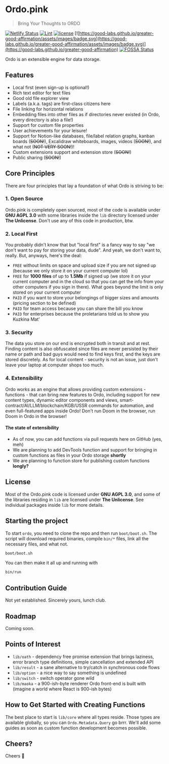 # Ordo.pink

> Bring Your Thoughts to ORDO

[![Netlify Status](https://api.netlify.com/api/v1/badges/9f9131e0-14d5-42b2-8df4-36d3cad185f7/deploy-status)](https://app.netlify.com/sites/ordo-pink/deploys)
[![Lint](https://github.com/ordo-pink/ordo/actions/workflows/lint.yml/badge.svg)](https://github.com/ordo-pink/ordo/actions/workflows/lint.yml)
[![license](https://img.shields.io/github/license/ordo-pink/ordo)](https://github.com/ordo-pink/ordo)
[![https://good-labs.github.io/greater-good-affirmation/assets/images/badge.svg](https://good-labs.github.io/greater-good-affirmation/assets/images/badge.svg)](https://good-labs.github.io/greater-good-affirmation)
[![FOSSA Status](https://app.fossa.com/api/projects/git%2Bgithub.com%2Fordo-pink%2Fordo.svg?type=shield&issueType=license)](https://app.fossa.com/projects/git%2Bgithub.com%2Fordo-pink%2Fordo?ref=badge_shield&issueType=license)

Ordo is an extensible engine for data storage.

## Features

- Local first (even sign-up is optional!)
- Rich text editor for text files
- Good old file explorer view
- Labels (a.k.a. tags) are first-class citizens here
- File linking for horizontal relations
- Embedding files into other files as if directories never existed (in Ordo, every directory is also a file!)
- Support for custom file properties
- User achievements for your leisure!
- Support for Notion-like databases, file/label relation graphs, kanban boards (~~SOON!~~), Excalidraw whiteboards, images,
  videos (~~SOON!~~), and what not (~~NOT VERY SOON!~~)!
- Custom extensions support and extension store (~~SOON!~~)
- Public sharing (~~SOON!~~)

## Core Principles

There are four principles that lay a foundation of what Ordo is striving to be:

### 1. Open Source

Ordo.pink is completely open sourced, most of the code is available under **GNU AGPL 3.0** with some libraries inside the `lib`
directory licensed under **The Unlicense**. Don't use any of this code in production, btw.

### 2. Local First

You probably didn't know that but "local first" is a fancy way to say "we don't want to pay for storing your data, dude". And
yeah, we don't want to, really. But, anyways, here's the deal:

- `FREE` without limits on space and upload size if you are not signed up (because we only store it on your current computer
  lol)
- `FREE` for **1000 files** of up to **1.5Mb** if signed up (we store it on your current computer and in the cloud so that you
  can get the info from your other computers if you sign in there). What goes beyond the limit is only stored on your current
  computer
- `PAID` if you want to store your belongings of bigger sizes and amounts (pricing section to be defined)
- `PAID` for team access because you can share the bill you know
- `PAID` for enterprises because the proletarians told us to show you Kuzkina Mat'

### 3. Security

The data you store on our end is encrypted both in transit and at rest. Finding content is also obfuscated since files are never
persisted by their name or path and bad guys would need to find keys first, and the keys are stored discretely. As for local
content - security is not an issue, just don't leave your laptop at computer shops too much.

### 4. Extensibility

Ordo works as an engine that allows providing custom extensions - functions - that can bring new features to Ordo, including
support for new content types, dynamic editor components and views, smart-contract/AI/LLM/blockchain/KGB/USSR commands for
automation, and even full-featured apps inside Ordo! Don't run Doom in the browser, run Doom in Ordo in the browser!

#### The state of extensibility

- As of now, you can add functions via pull requests here on GitHub (yes, meh)
- We are planning to add DevTools function and support for bringing in custom functions as files in your Ordo storage
  **shortly**
- We are planning to function store for publishing custom functions **longly?**

## License

Most of the Ordo.pink code is licensed under **GNU AGPL 3.0**, and some of the libraries residing in `lib` are licensed under
**The Unlicense**. See individual packages inside `lib` for more details.

## Starting the project

To start `ordo`, you need to clone the repo and then run `boot/boot.sh`. The script will download required binaries, compile
`bin/*` files, link all the necessary files, and what not.

```sh
boot/boot.sh
```

You can then make it all up and running with

```sh
bin/run
```

## Contribution Guide

Not yet established. Sincerely yours, lunch club.

## Roadmap

Coming soon.

## Points of Interest

- `lib/oath` - dependency free promise extension that brings laziness, error branch type definitions, simple cancellation and
  extended API
- `lib/result` - a sane alternative to try/catch in synchronous code flows
- `lib/option` - a nice way to say something is undefined
- `lib/switch` - switch operator gone wild
- `lib/maoka` - a 900-ish-byte renderer Ordo front-end is built with (imagine a world where React is 900-ish bytes)

## How to Get Started with Creating Functions

The best place to start is `lib/core` where all types reside. Those types are available globally, so you can
`Ordo.Metadata.Query` go brrr. We'll add some guides as soon as custom function development becomes possible.

## Cheers?

Cheers 🍻
